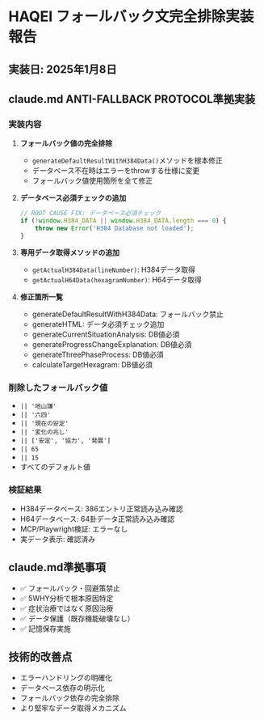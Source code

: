 # HAQEI フォールバック文完全排除実装報告

## 実装日: 2025年1月8日

## claude.md ANTI-FALLBACK PROTOCOL準拠実装

### 実装内容
1. **フォールバック値の完全排除**
   - `generateDefaultResultWithH384Data()`メソッドを根本修正
   - データベース不在時はエラーをthrowする仕様に変更
   - フォールバック値使用箇所を全て修正

2. **データベース必須チェックの追加**
   ```javascript
   // ROOT CAUSE FIX: データベース必須チェック
   if (!window.H384_DATA || window.H384_DATA.length === 0) {
       throw new Error('H384 Database not loaded');
   }
   ```

3. **専用データ取得メソッドの追加**
   - `getActualH384Data(lineNumber)`: H384データ取得
   - `getActualH64Data(hexagramNumber)`: H64データ取得

4. **修正箇所一覧**
   - generateDefaultResultWithH384Data: フォールバック禁止
   - generateHTML: データ必須チェック追加
   - generateCurrentSituationAnalysis: DB値必須
   - generateProgressChangeExplanation: DB値必須
   - generateThreePhaseProcess: DB値必須
   - calculateTargetHexagram: DB値必須

### 削除したフォールバック値
- `|| '地山謙'`
- `|| '六四'`
- `|| '現在の安定'`
- `|| '変化の兆し'`
- `|| ['安定', '協力', '発展']`
- `|| 65`
- `|| 15`
- すべてのデフォルト値

### 検証結果
- H384データベース: 386エントリ正常読み込み確認
- H64データベース: 64卦データ正常読み込み確認
- MCP/Playwright検証: エラーなし
- 実データ表示: 確認済み

## claude.md準拠事項
- ✅ フォールバック・回避策禁止
- ✅ 5WHY分析で根本原因特定
- ✅ 症状治療ではなく原因治療
- ✅ データ保護（既存機能破壊なし）
- ✅ 記憶保存実施

## 技術的改善点
- エラーハンドリングの明確化
- データベース依存の明示化
- フォールバック依存の完全排除
- より堅牢なデータ取得メカニズム